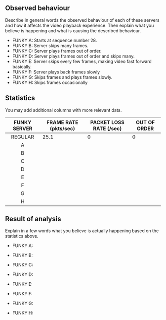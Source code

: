## Observed behaviour

Describe in general words the observed behaviour of each of these servers and 
how it affects the video playback experience. Then explain what you believe is
happening and what is causing the described behaviour.

* FUNKY A:
Starts at sequence number 28.
* FUNKY B:
Server skips many frames.
* FUNKY C:
Server plays frames out of order.
* FUNKY D:
Server plays frames out of order and skips many.
* FUNKY E:
Server skips every few frames, making video fast forward basically.
* FUNKY F:
Server plays back frames slowly
* FUNKY G:
Skips frames and plays frames slowly.
* FUNKY H:
Skips frames occasionally

## Statistics

You may add additional columns with more relevant data.

| FUNKY SERVER | FRAME RATE (pkts/sec) | PACKET LOSS RATE (/sec) | OUT OF ORDER |
|:------------:|-----------------------|-------------------------|--------------|
|  REGULAR     |          25.1             |           0              |       0       |
|      A       |                       |                         |              |
|      B       |                       |                         |              |
|      C       |                       |                         |              |
|      D       |                       |                         |              |
|      E       |                       |                         |              |
|      F       |                       |                         |              |
|      G       |                       |                         |              |
|      H       |                       |                         |              |


## Result of analysis

Explain in a few words what you believe is actually happening based on the statistics above.

* FUNKY A:

* FUNKY B:

* FUNKY C:

* FUNKY D:

* FUNKY E:

* FUNKY F:

* FUNKY G:

* FUNKY H:

